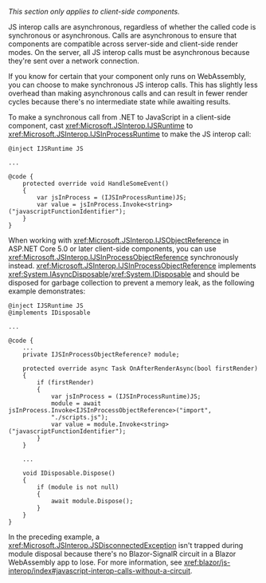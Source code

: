*This section only applies to client-side components.*

JS interop calls are asynchronous, regardless of whether the called code is synchronous or asynchronous. Calls are asynchronous to ensure that components are compatible across server-side and client-side render modes. On the server, all JS interop calls must be asynchronous because they're sent over a network connection.

If you know for certain that your component only runs on WebAssembly, you can choose to make synchronous JS interop calls. This has slightly less overhead than making asynchronous calls and can result in fewer render cycles because there's no intermediate state while awaiting results.

To make a synchronous call from .NET to JavaScript in a client-side component, cast <xref:Microsoft.JSInterop.IJSRuntime> to <xref:Microsoft.JSInterop.IJSInProcessRuntime> to make the JS interop call:

```razor
@inject IJSRuntime JS

...

@code {
    protected override void HandleSomeEvent()
    {
        var jsInProcess = (IJSInProcessRuntime)JS;
        var value = jsInProcess.Invoke<string>("javascriptFunctionIdentifier");
    }
}
```

When working with <xref:Microsoft.JSInterop.IJSObjectReference> in ASP.NET Core 5.0 or later client-side components, you can use <xref:Microsoft.JSInterop.IJSInProcessObjectReference> synchronously instead. <xref:Microsoft.JSInterop.IJSInProcessObjectReference> implements <xref:System.IAsyncDisposable>/<xref:System.IDisposable> and should be disposed for garbage collection to prevent a memory leak, as the following example demonstrates:

```razor
@inject IJSRuntime JS
@implements IDisposable

...

@code {
    ...
    private IJSInProcessObjectReference? module;

    protected override async Task OnAfterRenderAsync(bool firstRender)
    {
        if (firstRender)
        {
            var jsInProcess = (IJSInProcessRuntime)JS;
            module = await jsInProcess.Invoke<IJSInProcessObjectReference>("import", 
            "./scripts.js");
            var value = module.Invoke<string>("javascriptFunctionIdentifier");
        }
    }

    ...

    void IDisposable.Dispose()
    {
        if (module is not null)
        {
            await module.Dispose();
        }
    }
}
```

In the preceding example, a <xref:Microsoft.JSInterop.JSDisconnectedException> isn't trapped during module disposal because there's no Blazor-SignalR circuit in a Blazor WebAssembly app to lose. For more information, see <xref:blazor/js-interop/index#javascript-interop-calls-without-a-circuit>.
